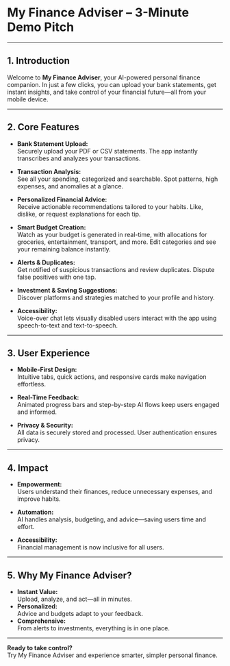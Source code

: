 # My Finance Adviser – 3-Minute Demo Pitch

---

## 1. Introduction

Welcome to **My Finance Adviser**, your AI-powered personal finance companion. In just a few clicks, you can upload your bank statements, get instant insights, and take control of your financial future—all from your mobile device.

---

## 2. Core Features

- **Bank Statement Upload:**  
  Securely upload your PDF or CSV statements. The app instantly transcribes and analyzes your transactions.

- **Transaction Analysis:**  
  See all your spending, categorized and searchable. Spot patterns, high expenses, and anomalies at a glance.

- **Personalized Financial Advice:**  
  Receive actionable recommendations tailored to your habits. Like, dislike, or request explanations for each tip.

- **Smart Budget Creation:**  
  Watch as your budget is generated in real-time, with allocations for groceries, entertainment, transport, and more. Edit categories and see your remaining balance instantly.

- **Alerts & Duplicates:**  
  Get notified of suspicious transactions and review duplicates. Dispute false positives with one tap.

- **Investment & Saving Suggestions:**  
  Discover platforms and strategies matched to your profile and history.

- **Accessibility:**  
  Voice-over chat lets visually disabled users interact with the app using speech-to-text and text-to-speech.

---

## 3. User Experience

- **Mobile-First Design:**  
  Intuitive tabs, quick actions, and responsive cards make navigation effortless.

- **Real-Time Feedback:**  
  Animated progress bars and step-by-step AI flows keep users engaged and informed.

- **Privacy & Security:**  
  All data is securely stored and processed. User authentication ensures privacy.

---

## 4. Impact

- **Empowerment:**  
  Users understand their finances, reduce unnecessary expenses, and improve habits.

- **Automation:**  
  AI handles analysis, budgeting, and advice—saving users time and effort.

- **Accessibility:**  
  Financial management is now inclusive for all users.

---

## 5. Why My Finance Adviser?

- **Instant Value:**  
  Upload, analyze, and act—all in minutes.
- **Personalized:**  
  Advice and budgets adapt to your feedback.
- **Comprehensive:**  
  From alerts to investments, everything is in one place.

---

**Ready to take control?**  
Try My Finance Adviser and experience smarter, simpler personal finance.


